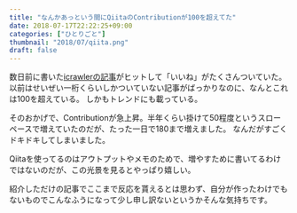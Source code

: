 ```yaml
---
title: "なんかあっという間にQiitaのContributionが100を超えてた"
date: 2018-07-17T22:22:25+09:00
categories: ["ひとりごと"]
thumbnail: "2018/07/qiita.png"
draft: false
---
```


数日前に書いた[icrawlerの記事](https://qiita.com/tkt989/items/84c6581dfa1d9a42dc2d)がヒットして「いいね」がたくさんついていた。
以前はせいぜい一桁くらいしかついていない記事がばっかりなのに、なんとこれは100を超えている。
しかもトレンドにも載っている。

そのおかげで、Contributionが急上昇。半年くらい掛けて50程度というスローペースで増えていたのだが、たった一日で180まで増えました。
なんだがすごくドキドキしてしまいました。

Qiitaを使ってるのはアウトプットやメモのためで、増やすために書いてるわけではないのだが、この光景を見るとやっぱり嬉しい。

紹介しただけの記事でここまで反応を貰えるとは思わず、自分が作ったわけでもないものでこんなふうになって少し申し訳ないというかそんな気持ちです。
